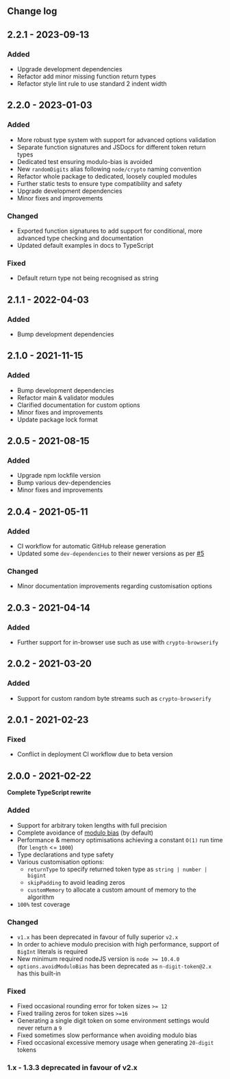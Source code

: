 ## Change log

## 2.2.1 - 2023-09-13

### Added

* Upgrade development dependencies
* Refactor add minor missing function return types
* Refactor style lint rule to use standard 2 indent width

## 2.2.0 - 2023-01-03

### Added

* More robust type system with support for advanced options validation
* Separate function signatures and JSDocs for different token return types
* Dedicated test ensuring modulo-bias is avoided
* New `randomDigits` alias following `node/crypto` naming convention
* Refactor whole package to dedicated, loosely coupled modules
* Further static tests to ensure type compatibility and safety
* Upgrade development dependencies
* Minor fixes and improvements

### Changed

* Exported function signatures to add support for conditional, more advanced type checking and documentation
* Updated default examples in docs to TypeScript

### Fixed

* Default return type not being recognised as string

## 2.1.1 - 2022-04-03

### Added

* Bump development dependencies

## 2.1.0 - 2021-11-15

### Added

* Bump development dependencies
* Refactor main & validator modules
* Clarified documentation for custom options
* Minor fixes and improvements
* Update package lock format

## 2.0.5 - 2021-08-15

### Added

* Upgrade npm lockfile version
* Bump various dev-dependencies
* Minor fixes and improvements

## 2.0.4 - 2021-05-11

### Added

* CI workflow for automatic GitHub release generation
* Updated some `dev-dependencies` to their newer versions as per [#5](https://github.com/almasen/n-digit-token/pull/5)

### Changed

* Minor documentation improvements regarding customisation options

## 2.0.3 - 2021-04-14

### Added

* Further support for in-browser use such as use with `crypto-browserify`

## 2.0.2 - 2021-03-20

### Added

* Support for custom random byte streams such as `crypto-browserify`

## 2.0.1 - 2021-02-23

### Fixed

* Conflict in deployment CI workflow due to beta version

## 2.0.0 - 2021-02-22

**Complete TypeScript rewrite**

### Added

* Support for arbitrary token lengths with full precision
* Complete avoidance of [modulo bias](https://en.wikipedia.org/wiki/Fisher%E2%80%93Yates_shuffle#Modulo_bias) (by default)
* Performance & memory optimisations achieving a constant `O(1)` run time (for `length` <= `1000`)
* Type declarations and type safety
* Various customisation options:
  * `returnType` to specify returned token type as `string | number | bigint`
  * `skipPadding` to avoid leading zeros
  * `customMemory` to allocate a custom amount of memory to the algorithm
* `100%` test coverage

### Changed

* `v1.x` has been deprecated in favour of fully superior `v2.x`
* In order to achieve modulo precision with high performance, support of `BigInt` literals is required
* New minimum required nodeJS version is `node >= 10.4.0`
* `options.avoidModuloBias` has been deprecated as `n-digit-token@2.x` has this built-in

### Fixed

* Fixed occasional rounding error for token sizes `>= 12`
* Fixed trailing zeros for token sizes `>=16`
* Generating a single digit token on some environment settings would never return a `9`
* Fixed sometimes slow performance when avoiding modulo bias
* Fixed occasional excessive memory usage when generating `20-digit` tokens

### 1.x - 1.3.3 deprecated in favour of v2.x
